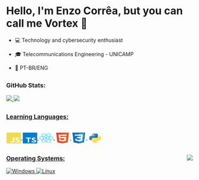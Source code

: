 # Hello, I'm Enzo Corrêa, but you can call me Vortex 👋

- 💻 Technology and cybersecurity enthusiast

- 🎓 Telecommunications Engineering - UNICAMP

- 💬 PT-BR/ENG


  ## 

<h3>GitHub Stats: <br></h3>
<div>
  <a href="https://github.com/wheresvortex">
  <img height="160em" src="https://github-readme-stats.vercel.app/api?username=wheresvortex&show_icons=&theme=midnight-purple&include_all_commits=true&count_private=true"/>
  <img height="160em" src="https://github-readme-stats.vercel.app/api/top-langs/?username=wheresvortex&layout=compact&langs_count=7&theme=midnight-purple"/>
</div>

## 

<h3>Learning Languages: <br></h3>
<div style="display: inline_block"><br>
  <img align="center" alt="Henry-Js" height="30" width="40" src="https://raw.githubusercontent.com/devicons/devicon/master/icons/javascript/javascript-plain.svg">
  <img align="center" alt="Henry-Ts" height="30" width="40" src="https://raw.githubusercontent.com/devicons/devicon/master/icons/typescript/typescript-plain.svg">
  <img align="center" alt="Henry-React" height="30" width="40" src="https://raw.githubusercontent.com/devicons/devicon/master/icons/react/react-original.svg">
  <img align="center" alt="Henry-HTML" height="30" width="40" src="https://raw.githubusercontent.com/devicons/devicon/master/icons/html5/html5-original.svg">
  <img align="center" alt="Henry-CSS" height="30" width="40" src="https://raw.githubusercontent.com/devicons/devicon/master/icons/css3/css3-original.svg">
  <img align="center" alt="Henry-Python" height="30" width="40" src="https://raw.githubusercontent.com/devicons/devicon/master/icons/python/python-original.svg">
</div>

  ## 

<img align="right" src="https://github.com/user-attachments/assets/54dd887b-fa9a-4423-a46c-d62ff1bbf47f">


## 

<h3>Operating Systems: <br></h3>
<div>
    <img alt="Windows" src="https://img.shields.io/badge/Windows-0078D6?style=for-the-badge&logo=windows&logoColor=white">
    <img alt="Linux" src="https://img.shields.io/badge/Linux-FCC624?style=for-the-badge&logo=linux&logoColor=black">
</div>
